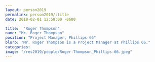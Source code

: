 ```yaml
---
layout: person2019
permalink: person2019/:title
date: 2018-02-01 12:58:00 -0600

title:  "Roger Thompson"
name: "Mr. Roger Thompson"
position: "Project Manager, Phillips 66"
blurb: "Mr. Roger Thompson is a Project Manager at Phillips 66."
categories: 
image: "/res2019/people/Roger-Thompson_Phillips-66.jpeg"
---
```

